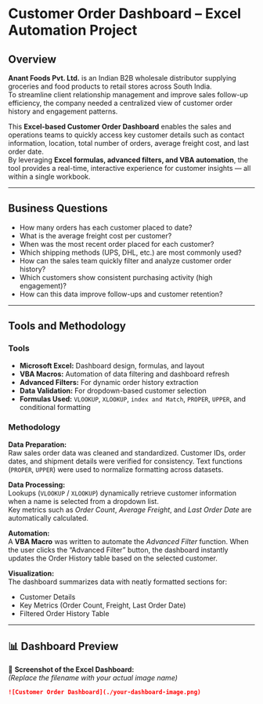 # Customer Order Dashboard – Excel Automation Project

## Overview

**Anant Foods Pvt. Ltd.** is an Indian B2B wholesale distributor supplying groceries and food products to retail stores across South India.  
To streamline client relationship management and improve sales follow-up efficiency, the company needed a centralized view of customer order history and engagement patterns.

This **Excel-based Customer Order Dashboard** enables the sales and operations teams to quickly access key customer details such as contact information, location, total number of orders, average freight cost, and last order date.  
By leveraging **Excel formulas, advanced filters, and VBA automation**, the tool provides a real-time, interactive experience for customer insights — all within a single workbook.

---

## Business Questions

- How many orders has each customer placed to date?  
- What is the average freight cost per customer?  
- When was the most recent order placed for each customer?  
- Which shipping methods (UPS, DHL, etc.) are most commonly used?  
- How can the sales team quickly filter and analyze customer order history?  
- Which customers show consistent purchasing activity (high engagement)?  
- How can this data improve follow-ups and customer retention?

---

## Tools and Methodology

### Tools
- **Microsoft Excel:** Dashboard design, formulas, and layout  
- **VBA Macros:** Automation of data filtering and dashboard refresh  
- **Advanced Filters:** For dynamic order history extraction  
- **Data Validation:** For dropdown-based customer selection  
- **Formulas Used:** `VLOOKUP`, `XLOOKUP`, `index and Match`, `PROPER`, `UPPER`, and conditional formatting  

### Methodology

**Data Preparation:**  
Raw sales order data was cleaned and standardized. Customer IDs, order dates, and shipment details were verified for consistency. Text functions (`PROPER`, `UPPER`) were used to normalize formatting across datasets.

**Data Processing:**  
Lookups (`VLOOKUP` / `XLOOKUP`) dynamically retrieve customer information when a name is selected from a dropdown list.  
Key metrics such as *Order Count*, *Average Freight*, and *Last Order Date* are automatically calculated.

**Automation:**  
A **VBA Macro** was written to automate the *Advanced Filter* function. When the user clicks the “Advanced Filter” button, the dashboard instantly updates the Order History table based on the selected customer.

**Visualization:**  
The dashboard summarizes data with neatly formatted sections for:  
- Customer Details  
- Key Metrics (Order Count, Freight, Last Order Date)  
- Filtered Order History Table  

---

## 📊 Dashboard Preview

📸 **Screenshot of the Excel Dashboard:**  
*(Replace the filename with your actual image name)*  

```md
![Customer Order Dashboard](./your-dashboard-image.png)

